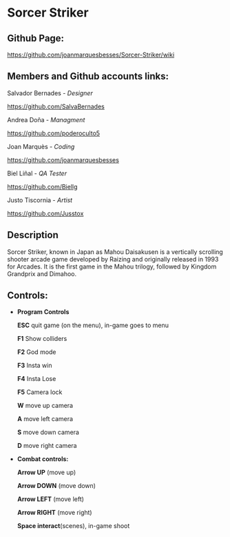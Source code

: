 # Sorcer Striker

## **Github Page:**

  https://github.com/joanmarquesbesses/Sorcer-Striker/wiki

## **Members and Github accounts links:**

  Salvador Bernades - *Designer*

https://github.com/SalvaBernades

Andrea Doña - *Managment*

https://github.com/poderoculto5

Joan Marquès - *Coding*

https://github.com/joanmarquesbesses

Biel Liñal - *QA Tester*

https://github.com/Biellg

Justo Tiscornia - *Artist*

https://github.com/Jusstox

## Description

Sorcer Striker, known in Japan as Mahou Daisakusen is a vertically scrolling shooter arcade game developed by Raizing and originally released in 1993 for Arcades. It is the first game in the Mahou trilogy, followed by Kingdom Grandprix and Dimahoo.

## Controls:

- **Program Controls**

  **ESC** quit game (on the menu), in-game goes to menu

  **F1** Show colliders

  **F2** God mode

  **F3** Insta win

  **F4** Insta Lose

  **F5** Camera lock

  **W** move up camera
 
  **A** move left camera

  **S** move down camera

  **D** move right camera

- **Combat controls:**

  **Arrow UP** (move up)

  **Arrow DOWN** (move down)

  **Arrow LEFT** (move left) 

  **Arrow RIGHT** (move right) 

  **Space interact**(scenes), in-game shoot
